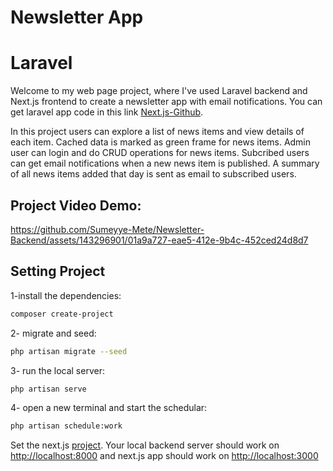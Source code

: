 # Newsletter App 

# Laravel

Welcome to my web page project, where I've used Laravel backend and Next.js frontend to create a newsletter app with email notifications. You can get laravel app code in this link [Next.js-Github](https://github.com/Sumeyye-Mete/Newsletter-Frontend.git). 

In this project users can  explore a list of news items and view details of each item. Cached data is marked as green frame for news items. Admin user can login and do CRUD operations for news items. Subcribed users can get email notifications when a new news item is published. A summary of all news items added that day is sent as email to subscribed users.

## Project Video Demo:

https://github.com/Sumeyye-Mete/Newsletter-Backend/assets/143296901/01a9a727-eae5-412e-9b4c-452ced24d8d7


## Setting Project 

1-install the dependencies:

```bash
composer create-project
```

2- migrate and seed:

```bash
php artisan migrate --seed
```
3- run the local server:

```bash
php artisan serve
```
4- open a new terminal and start the schedular:

```bash
php artisan schedule:work 
```

Set the next.js [project](https://github.com/Sumeyye-Mete/Newsletter-Frontend.git). Your local backend server should work on [http://localhost:8000](http://localhost:8000) and next.js app should work on [http://localhost:3000](http://localhost:3000) 
